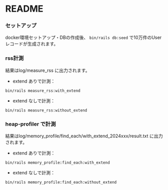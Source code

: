 # README
### セットアップ
docker環境セットアップ・DBの作成後、 `bin/rails db:seed` で10万件のUserレコードが生成されます。

### rss計測
結果はlog/measure_rss に出力されます。

* extend ありで計測：
```
bin/rails measure_rss:with_extend
```

* extend なしで計測：
```
bin/rails measure_rss:without_extend
```

### heap-profiler で計測
結果はlog/memory_profile/find_each/with_extend_2024xxx/result.txt に出力されます。

* extend ありで計測：
```
bin/rails memory_profile:find_each:with_extend
```

* extend なしで計測：
```
bin/rails memory_profile:find_each:without_extend
```

